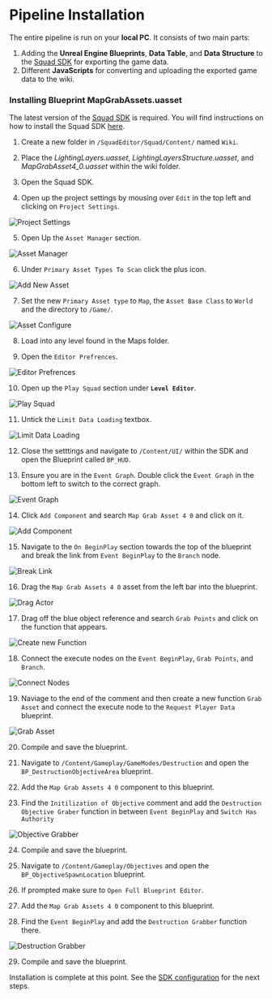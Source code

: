 # Pipeline Installation

The entire pipeline is run on your **local PC**. It consists of two main parts:

1. Adding the **Unreal Engine Blueprints**, **Data Table**, and **Data Structure** to the [Squad SDK](https://squad.gamepedia.com/Squad_SDK) for exporting the game data.
2. Different **JavaScripts** for converting and uploading the exported game data to the wiki.

### Installing Blueprint MapGrabAssets.uasset

The latest version of the [Squad SDK](https://squad.gamepedia.com/Squad_SDK) is required. You will find instructions on how to install the Squad SDK [here](https://squad.gamepedia.com/Squad_SDK#Downloading_the_Epic_Games_Launcher).

1. Create a new folder in `/SquadEditor/Squad/Content/` named `Wiki`.

2. Place the _LightingLayers.uasset_, _LightingLayersStructure.uasset_, and _MapGrabAsset4_0.uasset_ within the wiki folder.

3. Open the Squad SDK.

4. Open up the project settings by mousing over `Edit` in the top left and clicking on `Project Settings`.

![Project Settings](/doc/images/sdk/sdk_project_settings.png)

5. Open Up the `Asset Manager` section.

![Asset Manager](/doc/images/sdk/sdk_asset_manager.png)

6. Under `Primary Asset Types To Scan` click the plus icon.

![Add New Asset](/doc/images/sdk/sdk_add_primary_asset.png)

7. Set the new `Primary Asset type` to `Map`, the `Asset Base Class` to `World` and the directory to `/Game/`.

![Asset Configure](/doc/images/sdk/sdk_new_primary_asset.png)

8. Load into any level found in the Maps folder.

9. Open the `Editor Prefrences`.

![Editor Prefrences](/doc/images/sdk/sdk_editor_prefrences.png)

10. Open up the `Play Squad` section under **`Level Editor`**.

![Play Squad](/doc/images/sdk/sdk_play_squad.png)

11. Untick the `Limit Data Loading` textbox.

![Limit Data Loading](/doc/images/sdk/sdk_limit_data_loading_checkbox.png)

12. Close the setttings and navigate to `/Content/UI/` within the SDK and open the Blueprint called `BP_HUD`.

13. Ensure you are in the `Event Graph`. Double click the `Event Graph` in the bottom left to switch to the correct graph.

![Event Graph](/doc/images/sdk/sdk_eventgraphpng.png)

14. Click `Add Component` and search `Map Grab Asset 4 0` and click on it.

![Add Component](/doc/images/sdk/sdk_add_component.png)

15. Navigate to the `On BeginPlay` section towards the top of the blueprint and break the link from `Event BeginPlay` to the `Branch` node.

![Break Link](/doc/images/sdk/sdk_break_all_links.png)

16. Drag the `Map Grab Assets 4 0` asset from the left bar into the blueprint.

![Drag Actor](/doc/images/sdk/sdk_drag_actor.png)

17. Drag off the blue object reference and search `Grab Points` and click on the function that appears.

![Create new Function](/doc/images/sdk/sdk_create_new_function.png)

18. Connect the execute nodes on the `Event BeginPlay`, `Grab Points`, and `Branch`.

![Connect Nodes](/doc/images/sdk/sdk_final_grab_points.png)

19. Naviage to the end of the comment and then create a new function `Grab Asset` and connect the execute node to the `Request Player Data` blueprint.

![Grab Asset](/doc/images/sdk/sdk_grab_asset_function.png)

20. Compile and save the blueprint.

21. Navigate to `/Content/Gameplay/GameModes/Destruction` and open the `BP_DestructionObjectiveArea` blueprint.

22. Add the `Map Grab Assets 4 0` component to this blueprint.

23. Find the `Initilization of Objective` comment and add the `Destruction Objective Graber` function in between `Event BeginPlay` and `Switch Has Authority`

![Objective Grabber](/doc/images/sdk/sdk_destruction_objective_grabber.png)

24. Compile and save the blueprint.

25. Navigate to `/Content/Gameplay/Objectives` and open the `BP_ObjectiveSpawnLocation` blueprint.

26. If prompted make sure to `Open Full Blueprint Editor`.

27. Add the `Map Grab Assets 4 0` component to this blueprint.

28. Find the `Event BeginPlay` and add the `Destruction Grabber` function there.

![Destruction Grabber](/doc/images/sdk/sdk_destruction_grabber.png)

29. Compile and save the blueprint.

Installation is complete at this point. See the [SDK configuration](./sdkConfiguration.md) for the next steps.
